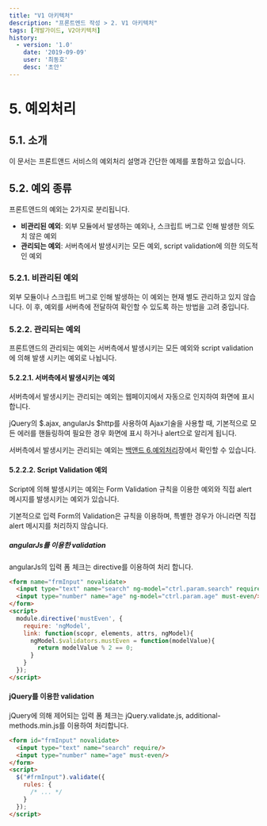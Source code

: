 ```yaml
---
title: "V1 아키텍처"
description: "프론트엔드 작성 > 2. V1 아키텍처"
tags: [개발가이드, V2아키텍처]
history:
  - version: '1.0'
    date: '2019-09-09'
    user: '최동호'
    desc: '초안'
---
```

# 5. 예외처리

## 5.1. 소개
이 문서는 프론트앤드 서비스의 예외처리 설명과 간단한 예제를 포함하고 있습니다.

## 5.2. 예외 종류
프론트앤드의 예외는 2가지로 분리됩니다.
- **비관리된 예외**: 외부 모듈에서 발생하는 예외나, 스크립트 버그로 인해 발생한 의도치 않은 예외
- **관리되는 예외**: 서버측에서 발생시키는 모든 예외, script validation에 의한 의도적인 예외

### 5.2.1. 비관리된 예외
외부 모듈이나 스크립트 버그로 인해 발생하는 이 예외는 현재 별도 관리하고 있지 않습니다.
이 후, 예외를 서버측에 전달하여 확인할 수 있도록 하는 방법을 고려 중입니다.

### 5.2.2. 관리되는 예외
프론트앤드의 관리되는 예외는 서버측에서 발생시키는 모든 예외와 script validation에 의해 발생 시키는 예외로 나뉩니다.

#### 5.2.2.1. 서버측에서 발생시키는 예외
서버측에서 발생시키는 관리되는 예외는 웹페이지에서 자동으로 인지하여 화면에 표시 합니다.

jQuery의 $.ajax, angularJs $http를 사용하여 Ajax기술을 사용할 때, 기본적으로 모든 에러를 핸들링하여 필요한 경우 화면에 표시 하거나 alert으로 알리게 됩니다.

서버측에서 발생시키는 관리되는 예외는 [백앤드 6.예외처리](/pages/devguide/backend/exceptions.html)장에서 확인할 수 있습니다.

#### 5.2.2.2. Script Validation 예외
Script에 의해 발생시키는 예외는 Form Validation 규칙을 이용한 예외와 직접 alert 메시지를 발생시키는 예외가 있습니다.

기본적으로 입력 Form의 Validation은 규칙을 이용하며, 특별한 경우가 아니라면 직접 alert 메시지를 처리하지 않습니다.

##### angularJs를 이용한 validation
angularJs의 입력 폼 체크는 directive를 이용하여 처리 합니다.
```html
<form name="frmInput" novalidate>
  <input type="text" name="search" ng-model="ctrl.param.search" require/> <!-- require directive에 의한 validation -->
  <input type="number" name="age" ng-model="ctrl.param.age" must-even/> <!-- custom validation 사용 -->
</form>
<script>
  module.directive('mustEven', {
    require: 'ngModel',
    link: function(scopr, elements, attrs, ngModel){
      ngModel.$validators.mustEven = function(modelValue){
        return modelValue % 2 == 0;
      }
    }
  });
</script>
```

#### jQuery를 이용한 validation
jQuery에 의해 제어되는 입력 폼 체크는 jQuery.validate.js, additional-methods.min.js를 이용하여 처리합니다.
```html
<form id="frmInput" novalidate>
  <input type="text" name="search" require/>
  <input type="number" name="age" must-even/>
</form>
<script>
  $("#frmInput").validate({
    rules: {
      /* ... */
    }
  });
</script>
```